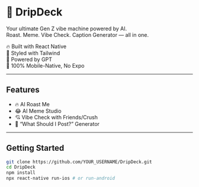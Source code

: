 # 🧢 DripDeck

Your ultimate Gen Z vibe machine powered by AI.  
Roast. Meme. Vibe Check. Caption Generator — all in one.

🔥 Built with React Native  
🎨 Styled with Tailwind  
🤖 Powered by GPT  
📱 100% Mobile-Native, No Expo

---

## Features

- 🔥 AI Roast Me
- 😂 AI Meme Studio
- 💘 Vibe Check with Friends/Crush
- 📸 “What Should I Post?” Generator

---

## Getting Started

```bash
git clone https://github.com/YOUR_USERNAME/DripDeck.git
cd DripDeck
npm install
npx react-native run-ios # or run-android
```

